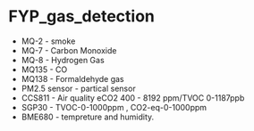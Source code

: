 # FYP_gas_detection

* MQ-2 - smoke
* MQ-7 - Carbon Monoxide
* MQ-8 - Hydrogen Gas
* MQ135 - CO
* MQ138 - Formaldehyde gas
* PM2.5 sensor - partical sensor
* CCS811 - Air quality eCO2 400 - 8192 ppm/TVOC 0-1187ppb  
* SGP30 - TVOC-0-1000ppm , CO2-eq-0-1000ppm				 
* BME680 - tempreture and humidity.						  
